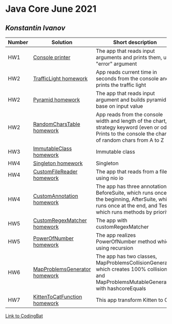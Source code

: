 # Java Core June 2021

## *Konstantin Ivanov*

| Number | Solution  | Short description
| --- | --- | --- |
| HW1 | [Console printer](https://github.com/NikolaevArtem/Java_Core_June_2021/blob/feature/konstantinIvanov/src/main/java/homework_1/Main.java) | The app that reads input arguments and prints them, until "error" argument |
| HW2 | [TrafficLight homework](https://github.com/NikolaevArtem/Java_Core_June_2021/blob/feature/konstantinIvanov/src/main/java/homework_2/traffic_light/Main.java) | App reads current time in seconds from the console and prints the traffic light  |
| HW2 | [Pyramid homework](https://github.com/NikolaevArtem/Java_Core_June_2021/blob/feature/konstantinIvanov/src/main/java/homework_2/pyramid_printer/Main.java) | The app that reads input argument and builds pyramid base on input value  |
| HW2 | [RandomCharsTable homework](https://github.com/NikolaevArtem/Java_Core_June_2021/blob/feature/konstantinIvanov/src/main/java/homework_2/random_chars_table/Main.java) | App reads from the console width and length of the chart, strategy keyword (even or odd). Prints to the console the chart of random chars from A to Z  |
| HW3 | [ImmutableClass homework](https://github.com/NikolaevArtem/Java_Core_June_2021/blob/feature/konstantinIvanov/src/main/java/homework_3/ImmutableClass.java) | Immutable class |
| HW4 | [Singleton homework](https://github.com/NikolaevArtem/Java_Core_June_2021/blob/feature/konstantinIvanov/src/main/java/homework_4/Singleton/MySingleton.java) | Singleton |
| HW4 | [CustomFileReader homework](https://github.com/NikolaevArtem/Java_Core_June_2021/blob/feature/konstantinIvanov/src/main/java/homework_4/custom_file_reader/CustomFileReader.java) | The app that reads from a file using nio io |
| HW4 | [CustomAnnotation homework](https://github.com/NikolaevArtem/Java_Core_June_2021/blob/feature/konstantinIvanov/src/main/java/homework_4/custom_annotation/test_annotation/Main.java) | The app has three annotation, BeforeSuite, which runs once at the beginning, AfterSuite, which runs once at the end, and Test which runs methods by priority |
| HW5 | [CustomRegexMatcher homework](https://github.com/NikolaevArtem/Java_Core_June_2021/blob/feature/konstantinIvanov/src/main/java/homework_5/customRegexMatcher/CustomRegexMatcher.java) | The app with customRegexMatcher |
| HW5 | [PowerOfNumber homework](https://github.com/NikolaevArtem/Java_Core_June_2021/blob/feature/konstantinIvanov/src/main/java/homework_5/powerOfNumber/PowerOfNumber.java) | The app realizes PowerOfNumber method  which using recursion  |
| HW6 | [MapProblemsGenerator homework](https://github.com/NikolaevArtem/Java_Core_June_2021/blob/feature/konstantinIvanov/src/main/java/homework_6/MapProblemsCollisionGenerator.java) | The app has two classes, MapProblemsCollisionGenerator which creates 100% collision and MapProblemsMutableGenerator with hashcoreEquals |
| HW7 | [KittenToCatFunction homework](https://github.com/NikolaevArtem/Java_Core_June_2021/blob/feature/konstantinIvanov/src/main/java/homework_7/KittenToCat.java) | This app transform Kitten to Cat |


[Link to CodingBat](https://codingbat.com/done?user=kostya-ivanov9623@mail.ru&tag=8599662828)
